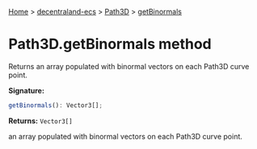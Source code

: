 [Home](./index) &gt; [decentraland-ecs](./decentraland-ecs.md) &gt; [Path3D](./decentraland-ecs.path3d.md) &gt; [getBinormals](./decentraland-ecs.path3d.getbinormals.md)

# Path3D.getBinormals method

Returns an array populated with binormal vectors on each Path3D curve point.

**Signature:**
```javascript
getBinormals(): Vector3[];
```
**Returns:** `Vector3[]`

an array populated with binormal vectors on each Path3D curve point.
